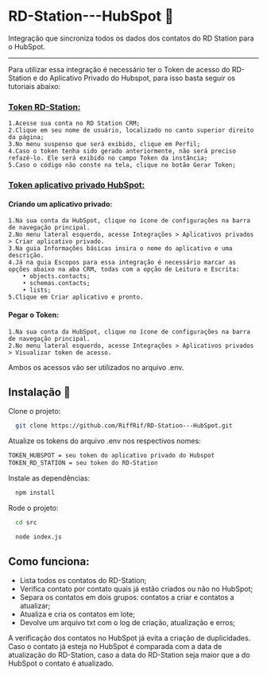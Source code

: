 # RD-Station---HubSpot 🧾
Integração que sincroniza todos os dados dos contatos do RD Station para o HubSpot.

---

Para utilizar essa integração é necessário ter o Token de acesso do RD-Station e do Aplicativo Privado do Hubspot, para isso basta seguir os tutoriais abaixo:
### [Token RD-Station:](https://ajuda.rdstation.com/s/article/Gerar-e-visualizar-Token?language=pt_BR)
	1.Acesse sua conta no RD Station CRM;
	2.Clique em seu nome de usuário, localizado no canto superior direito da página;
	3.No menu suspenso que será exibido, clique em Perfil;
	4.Caso o token tenha sido gerado anteriormente, não será preciso refazê-lo. Ele será exibido no campo Token da instância;
	5.Caso o código não conste na tela, clique no botão Gerar Token;

### [Token aplicativo privado HubSpot:](https://br.developers.hubspot.com/docs/api/private-apps)
#### Criando um aplicativo privado:
	1.Na sua conta da HubSpot, clique no ícone de configurações na barra de navegação principal.
	2.No menu lateral esquerdo, acesse Integrações > Aplicativos privados > Criar aplicativo privado.
	3.Na guia Informações básicas insira o nome do aplicativo e uma descrição.
	4.Já na guia Escopos para essa integração é necessário marcar as opções abaixo na aba CRM, todas com a opção de Leitura e Escrita:
	    • objects.contacts;
	    • schemas.contacts;
	    • lists;
    5.Clique em Criar aplicativo e pronto.

#### Pegar o Token:
	1.Na sua conta da HubSpot, clique no ícone de configurações na barra de navegação principal.
	2.No menu lateral esquerdo, acesse Integrações > Aplicativos privados > Visualizar token de acesso.

Ambos os acessos vão ser utilizados no arquivo .env.
## Instalação 🚀

Clone o projeto:

```bash
  git clone https://github.com/RiffRif/RD-Station---HubSpot.git
```
Atualize os tokens do arquivo .env nos respectivos nomes:

```bash
TOKEN_HUBSPOT = seu token do aplicativo privado do Hubspot
TOKEN_RD_STATION = seu token do RD-Station
```

Instale as dependências:

```bash
  npm install
```
Rode o projeto:

```bash
  cd src

  node index.js
```


## Como funciona:

- Lista todos os contatos do RD-Station;
- Verifica contato por contato quais já estão criados ou não no HubSpot;
- Separa os contatos em dois grupos: contatos a criar e contatos a atualizar;
- Atualiza e cria os contatos em lote;
- Devolve um arquivo txt com o log de criação, atualização e erros;

A verificação dos contatos no HubSpot já evita a criação de duplicidades.
Caso o contato já esteja no HubSpot é comparada com a data de atualização do RD-Station, caso a data do RD-Station seja maior que a do HubSpot o contato é atualizado.
